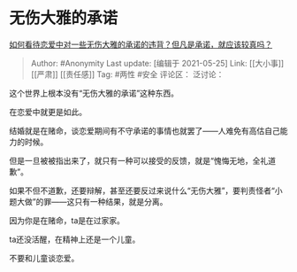 # 无伤大雅的承诺
[如何看待恋爱中对一些无伤大雅的承诺的违背？但凡是承诺，就应该较真吗？](https://www.zhihu.com/question/461288119/answer/1904678310)

> Author: #Anonymity
> Last update: [编辑于 2021-05-25]
> Link: [[大小事]] [[严肃]] [[责任感]]
> Tag: #两性 #安全
> 评论区：
> 泛讨论：

这个世界上根本没有“无伤大雅的承诺”这种东西。

在恋爱中就更是如此。

结婚就是在赌命，谈恋爱期间有不守承诺的事情也就罢了——人难免有高估自己能力的时候。

但是一旦被被指出来了，就只有一种可以接受的反馈，就是“愧悔无地，全礼道歉”。

如果不但不道歉，还要辩解，甚至还要反过来说什么“无伤大雅”，要判责怪者“小题大做”的罪——这只有一种结果，就是分离。

因为你是在赌命，ta是在过家家。

ta还没活醒，在精神上还是一个儿童。

不要和儿童谈恋爱。
